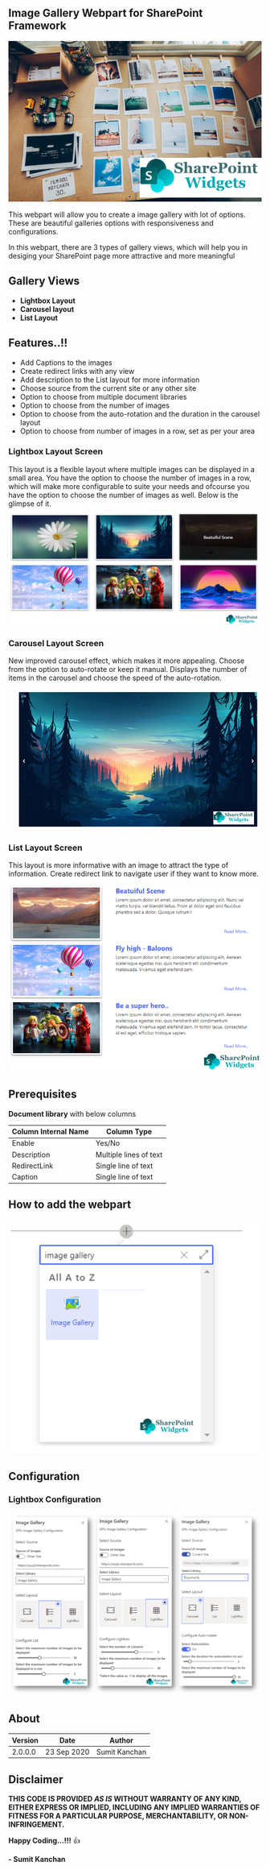 ## Image Gallery Webpart for SharePoint Framework
[![SharePointWidgets.com](/Images/SPFxImageGallery.png?width=100px)](https://www.sharepointwidgets.com/)

This webpart will allow you to create a image gallery with lot of options. These are beautiful galleries options with responsiveness and configurations.

In this webpart, there are 3 types of gallery views, which will help you in desiging your SharePoint page more attractive and more meaningful

## Gallery Views
- **Lightbox Layout**
- **Carousel layout**
- **List Layout**

## Features..!!
- Add Captions to the images
- Create redirect links with any view
- Add description to the List layout for more information
- Choose source from the current site or any other site
- Option to choose from multiple document libraries
- Option to choose from the number of images
- Option to choose from the auto-rotation and the duration in the carousel layout
- Option to choose from number of images in a row, set as per your area




### Lightbox Layout Screen

This layout is a flexible layout where multiple images can be displayed in a small area. You have the option to choose the number of images in a row, which will make more configurable to suite your needs and ofcourse you have the option to choose the number of images as well. Below is the glimpse of it. 
![SharePoint Framework Image Gallery - Lightbox layout](/Images/Lightbox.png?raw=true "Lightbox layout")




### Carousel Layout Screen
New improved carousel effect, which makes it more appealing. Choose from the option to auto-rotate or keep it manual. Displays the number of items in the carousel and choose the speed of the auto-rotation.

![SharePoint Framework Image Carousel](/Images/Carousel.png?raw=true "Carousel Layout")





### List Layout Screen
This layout is more informative with an image to attract the type of information. Create redirect link to navigate user if they want to know more.

![SharePoint Framework Image List Gallery](/Images/List.png?raw=true "List Layout")





## Prerequisites
 **Document library** with below columns

| Column Internal Name | Column Type            |
|----------------------|------------------------|
| Enable               | Yes/No                 |
| Description          | Multiple lines of text |
| RedirectLink         | Single line of text    |
| Caption              | Single line of text    |


## How to add the webpart

![How to add the webpart](/Images/HowToAdd.png "How to add the webpart")
## Configuration

### Lightbox Configuration

![SharePoint Framework Image Gallery Configuration](/Images/configuration.png?raw=true "Configuration screen")



## About
 

| Version | Date        | Author        |
|---------|-------------|---------------|
| 2.0.0.0 | 23 Sep 2020 | Sumit Kanchan |


## Disclaimer

**THIS CODE IS PROVIDED *AS IS* WITHOUT WARRANTY OF ANY KIND, EITHER EXPRESS OR IMPLIED, INCLUDING ANY IMPLIED WARRANTIES OF FITNESS FOR A PARTICULAR PURPOSE, MERCHANTABILITY, OR NON-INFRINGEMENT.**


**Happy Coding...!!!** :+1:

**- Sumit Kanchan**
